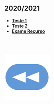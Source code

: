 ## 2020/2021
* [**Teste 1**](AUC-2021-t1.pdf)
* [**Teste 2**](AUC-2021-t2.pdf)
* [**Exame Recurso**](AUC-2021-tE.pdf)

<br><br>

[![retroceder](https://raw.githubusercontent.com/David81820/Recursos-LCC/main/Rewind.png)](https://david81820.github.io/Recursos-LCC/2ano/2sem/AUC)
